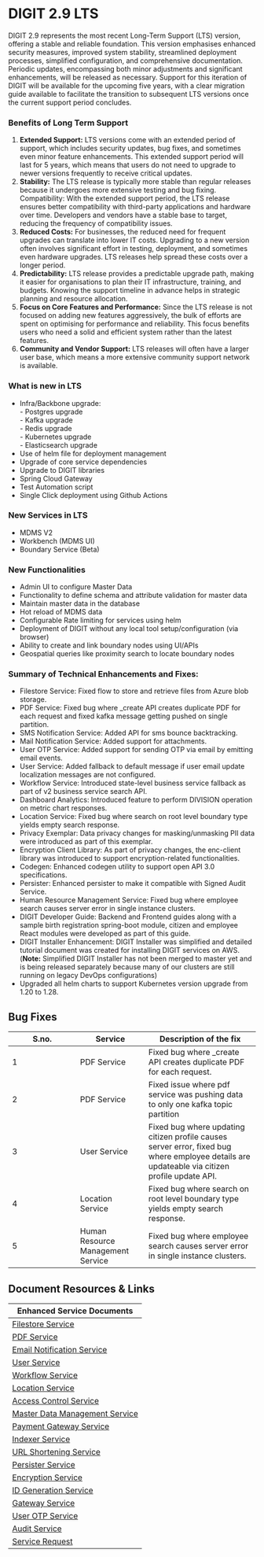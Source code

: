 # DIGIT 2.9 LTS

DIGIT 2.9 represents the most recent Long-Term Support (LTS) version, offering a stable and reliable foundation. This version emphasises enhanced security measures, improved system stability, streamlined deployment processes, simplified configuration, and comprehensive documentation. Periodic updates, encompassing both minor adjustments and significant enhancements, will be released as necessary. Support for this iteration of DIGIT will be available for the upcoming five years, with a clear migration guide available to facilitate the transition to subsequent LTS versions once the current support period concludes.

### Benefits of Long Term Support

1. **Extended Support:** LTS versions come with an extended period of support, which includes security updates, bug fixes, and sometimes even minor feature enhancements. This extended support period will last for 5 years, which means that users do not need to upgrade to newer versions frequently to receive critical updates.
2. **Stability:** The LTS release is typically more stable than regular releases because it undergoes more extensive testing and bug fixing. Compatibility: With the extended support period, the LTS release ensures better compatibility with third-party applications and hardware over time. Developers and vendors have a stable base to target, reducing the frequency of compatibility issues.
3. **Reduced Costs:** For businesses, the reduced need for frequent upgrades can translate into lower IT costs. Upgrading to a new version often involves significant effort in testing, deployment, and sometimes even hardware upgrades. LTS releases help spread these costs over a longer period.
4. **Predictability:** LTS release provides a predictable upgrade path, making it easier for organisations to plan their IT infrastructure, training, and budgets. Knowing the support timeline in advance helps in strategic planning and resource allocation.
5. **Focus on Core Features and Performance:** Since the LTS release is not focused on adding new features aggressively, the bulk of efforts are spent on optimising for performance and reliability. This focus benefits users who need a solid and efficient system rather than the latest features.
6. **Community and Vendor Support:** LTS releases will often have a larger user base, which means a more extensive community support network is available.

### What is new in LTS

* Infra/Backbone upgrade:\
  &#x20;\- Postgres upgrade   \
  &#x20;\- Kafka upgrade\
  &#x20;\- Redis upgrade\
  &#x20;\- Kubernetes upgrade\
  &#x20;\- Elasticsearch upgrade
* Use of helm file for deployment management
* Upgrade of core service dependencies
* Upgrade to DIGIT libraries
* Spring Cloud Gateway
* Test Automation script
* Single Click deployment using Github Actions

### New Services in LTS

* MDMS V2
* Workbench (MDMS UI)
* Boundary Service (Beta)

### New Functionalities

* Admin UI to configure Master Data
* Functionality to define schema and attribute validation for master data
* Maintain master data in the database&#x20;
* Hot reload of MDMS data&#x20;
* Configurable Rate limiting for services using helm&#x20;
* Deployment of DIGIT without any local tool setup/configuration (via browser)
* Ability to create and link boundary nodes using UI/APIs
* Geospatial queries like proximity search to locate boundary nodes

### **Summary of Technical Enhancements and Fixes:**

* Filestore Service: Fixed flow to store and retrieve files from Azure blob storage.
* PDF Service: Fixed bug where \_create API creates duplicate PDF for each request and fixed kafka message getting pushed on single partition.
* SMS Notification Service: Added API for sms bounce backtracking.
* Mail Notification Service: Added support for attachments.
* User OTP Service: Added support for sending OTP via email by emitting email events.
* User Service: Added fallback to default message if user email update localization messages are not configured.
* Workflow Service: Introduced state-level business service fallback as part of v2 business service search API.
* Dashboard Analytics: Introduced feature to perform DIVISION operation on metric chart responses.
* Location Service: Fixed bug where search on root level boundary type yields empty search response.
* Privacy Exemplar: Data privacy changes for masking/unmasking PII data were introduced as part of this exemplar.
* Encryption Client Library: As part of privacy changes, the enc-client library was introduced to support encryption-related functionalities.
* Codegen: Enhanced codegen utility to support open API 3.0 specifications.
* Persister: Enhanced persister to make it compatible with Signed Audit Service.
* Human Resource Management Service: Fixed bug where employee search causes server error in single instance clusters.
* DIGIT Developer Guide: Backend and Frontend guides along with a sample birth registration spring-boot module, citizen and employee React modules were developed as part of this guide.
* DIGIT Installer Enhancement: DIGIT Installer was simplified and detailed tutorial document was created for installing DIGIT services on AWS. (**Note:** Simplified DIGIT Installer has not been merged to master yet and is being released separately because many of our clusters are still running on legacy DevOps configurations)
* Upgraded all helm charts to support Kubernetes version upgrade from 1.20 to 1.28.

## Bug Fixes

<table><thead><tr><th width="122.33333333333331">S.no.</th><th>Service</th><th>Description of the fix</th></tr></thead><tbody><tr><td>1</td><td>PDF Service</td><td>Fixed bug where _create API creates duplicate PDF for each request.</td></tr><tr><td>2</td><td>PDF Service</td><td>Fixed issue where pdf service was pushing data to only one kafka topic partition</td></tr><tr><td>3</td><td>User Service</td><td>Fixed bug where updating citizen profile causes server error, fixed bug where employee details are updateable via citizen profile update API.</td></tr><tr><td>4</td><td>Location Service</td><td>Fixed bug where search on root level boundary type yields empty search response.</td></tr><tr><td>5</td><td>Human Resource Management Service</td><td>Fixed bug where employee search causes server error in single instance clusters.</td></tr></tbody></table>

## Document Resources & Links

| Enhanced Service Documents                                                                                          |
| ------------------------------------------------------------------------------------------------------------------- |
| [Filestore Service](https://core.digit.org/platform/core-services/filestore-service)                                |
| [PDF Service](https://core.digit.org/platform/core-services/pdf-generation-service)                                 |
| [Email Notification Service](https://core.digit.org/platform/core-services/email-notification-service)              |
| [User Service](https://core.digit.org/platform/core-services/user-services)                                         |
| [Workflow Service](https://core.digit.org/platform/core-services/workflow-service)                                  |
| [Location Service](https://core.digit.org/platform/core-services/location-services)                                 |
| [Access Control Service](https://core.digit.org/platform/core-services/access-control-services)                     |
| [Master Data Management Service](https://core.digit.org/platform/core-services/mdms-master-data-management-service) |
| [Payment Gateway Service](https://core.digit.org/platform/core-services/payment-gateway-service)                    |
| [Indexer Service](https://core.digit.org/platform/core-services/indexer-service)                                    |
| [URL Shortening Service](https://core.digit.org/platform/core-services/url-shortening-service)                      |
| [Persister Service](https://core.digit.org/platform/core-services/persister-service)                                |
| [Encryption Service](https://core.digit.org/platform/core-services/encryption-service)                              |
| [ID Generation Service](https://core.digit.org/platform/core-services/id-generation-service)                        |
| [Gateway Service](gateway-the-spring-cloud-way.md)                                                                  |
| [User OTP Service](https://core.digit.org/platform/core-services/user-otp-service)                                  |
| [Audit Service](https://core.digit.org/platform/core-services/audit-service)                                        |
| [Service Request](https://core.digit.org/platform/core-services/service-request)                                    |

